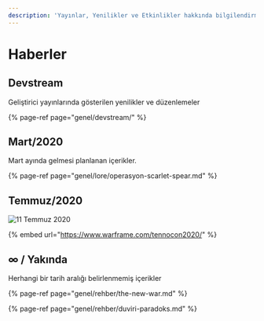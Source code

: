 ```yaml
---
description: 'Yayınlar, Yenilikler ve Etkinlikler hakkında bilgilendirme'
---
```


# Haberler

## Devstream

Geliştirici yayınlarında gösterilen yenilikler ve düzenlemeler

{% page-ref page="genel/devstream/" %}

## Mart/2020

Mart ayında gelmesi planlanan içerikler.

{% page-ref page="genel/lore/operasyon-scarlet-spear.md" %}

## Temmuz/2020

![11 Temmuz 2020](https://n9e5v4d8.ssl.hwcdn.net/uploads/0762dea03cb8039209cfa0ea44cd43e1.jpg)

{% embed url="https://www.warframe.com/tennocon2020/" %}

## ∞ / Yakında

Herhangi bir tarih aralığı belirlenmemiş içerikler

{% page-ref page="genel/rehber/the-new-war.md" %}

{% page-ref page="genel/rehber/duviri-paradoks.md" %}

